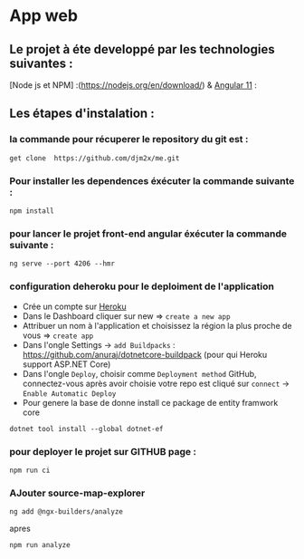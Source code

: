 # App web 
[lien]:(https://mohamed-mourabit.com)

## Le projet à éte developpé par les technologies suivantes : 
[Node js et NPM] :(https://nodejs.org/en/download/) & [Angular 11](https://cli.angular.io/) : 

## Les étapes d'instalation : 

### la commande pour récuperer le repository du git est : 
```
get clone  https://github.com/djm2x/me.git
```

### Pour installer les dependences éxécuter la commande suivante : 
```
npm install
```

### pour lancer le projet front-end angular éxécuter la commande suivante :  
```
ng serve --port 4206 --hmr
```

### configuration deheroku pour le deploiment de l'application

- Crée un compte sur [Heroku](https://www.heroku.com/)
- Dans le Dashboard cliquer sur new => `create a new app`
- Attribuer un nom à l'application et choisissez  la région la plus proche de vous => `create app`
- Dans l'ongle Settings -> `add Buildpacks` : https://github.com/anuraj/dotnetcore-buildpack (pour qui Heroku support ASP.NET Core)
- Dans l'ongle `Deploy`, choisir comme `Deployment method` GitHub, connectez-vous après avoir choisie votre repo est cliqué sur `connect` -> `Enable Automatic Deploy`
- Pour genere la base de donne install ce package de entity framwork core
```
dotnet tool install --global dotnet-ef
```


### pour deployer le projet sur GITHUB page : 
```
npm run ci 
```

### AJouter source-map-explorer
```
ng add @ngx-builders/analyze
```

apres

```
npm run analyze
```
